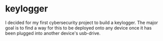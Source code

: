 # keylogger
I decided for my first cybersecurity project to build a keylogger. The major goal is to find a way for this to be deployed onto any device once it has been plugged into another device's usb-drive.
